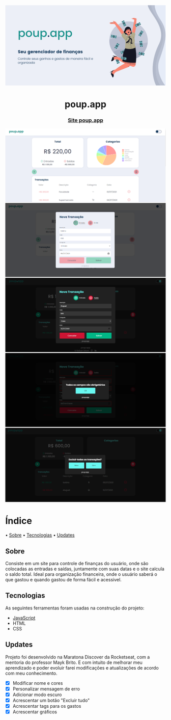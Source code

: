 <img src="./assets/README/poup.app.banner.png" alt="Banner POUP.APP">

<h1 align="center">poup.app</h1>

<h3 align="center" ><a href="https://poupapp.netlify.app/">Site poup.app</a> </h3>

<img src="./assets/README/site1.png" alt="Print do site">
<img src="./assets/README/site2.png" alt="Print do site">
<img src="./assets/README/site3.png" alt="Print do site">
<img src="./assets/README/site4.png" alt="Print do site">
<img src="./assets/README/site5.png" alt="Print do site">

# Índice

• <a href="#sobre">Sobre</a>
• <a href="#tecnologias">Tecnologias</a>
• <a href="#updates">Updates</a>

## Sobre

Consiste em um site para controle de finanças do usuário, onde são colocadas as entradas e saídas, juntamente com suas datas e o site calcula o saldo total.
Ideal para organização financeira, onde o usuário saberá o que gastou e quando gastou de forma fácil e acessivel.

## Tecnologias

As seguintes ferramentas foram usadas na construção do projeto:

- [JavaScript](https://www.javascript.com/)
- HTML
- CSS

## Updates

Projeto foi desenvolvido na Maratona Discover da Rocketseat, com a mentoria do professor Mayk Brito. E com intuito de melhorar meu aprendizado e poder evoluir farei modificações e atualizações de acordo com meu conhecimento.

- [x] Modificar nome e cores
- [x] Personalizar mensagem de erro
- [x] Adicionar modo escuro
- [x] Acrescentar um botão "Excluir tudo"
- [x] Acrescentar tags para os gastos
- [x] Acrescentar gráficos

